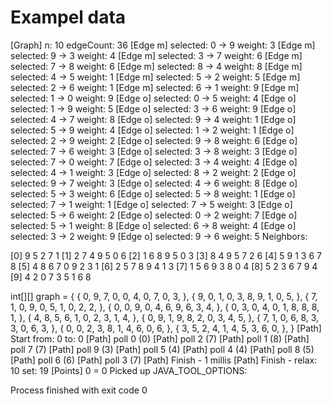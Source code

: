 # Exampel data

[Graph] n: 10 edgeCount: 36
[Edge m] selected: 0 -> 9 weight: 3
[Edge m] selected: 9 -> 3 weight: 4
[Edge m] selected: 3 -> 7 weight: 6
[Edge m] selected: 7 -> 8 weight: 6
[Edge m] selected: 8 -> 4 weight: 8
[Edge m] selected: 4 -> 5 weight: 1
[Edge m] selected: 5 -> 2 weight: 5
[Edge m] selected: 2 -> 6 weight: 1
[Edge m] selected: 6 -> 1 weight: 9
[Edge m] selected: 1 -> 0 weight: 9
[Edge o] selected: 0 -> 5 weight: 4
[Edge o] selected: 1 -> 9 weight: 5
[Edge o] selected: 3 -> 6 weight: 9
[Edge o] selected: 4 -> 7 weight: 8
[Edge o] selected: 9 -> 4 weight: 1
[Edge o] selected: 5 -> 9 weight: 4
[Edge o] selected: 1 -> 2 weight: 1
[Edge o] selected: 2 -> 9 weight: 2
[Edge o] selected: 9 -> 8 weight: 6
[Edge o] selected: 7 -> 6 weight: 3
[Edge o] selected: 3 -> 8 weight: 3
[Edge o] selected: 7 -> 0 weight: 7
[Edge o] selected: 3 -> 4 weight: 4
[Edge o] selected: 4 -> 1 weight: 3
[Edge o] selected: 8 -> 2 weight: 2
[Edge o] selected: 9 -> 7 weight: 3
[Edge o] selected: 4 -> 6 weight: 8
[Edge o] selected: 5 -> 3 weight: 6
[Edge o] selected: 5 -> 8 weight: 1
[Edge o] selected: 7 -> 1 weight: 1
[Edge o] selected: 7 -> 5 weight: 3
[Edge o] selected: 5 -> 6 weight: 2
[Edge o] selected: 0 -> 2 weight: 7
[Edge o] selected: 5 -> 1 weight: 8
[Edge o] selected: 6 -> 8 weight: 4
[Edge o] selected: 3 -> 2 weight: 9
[Edge o] selected: 9 -> 6 weight: 5
Neighbors:

[0] 9 5 2 7 1 
[1] 2 7 4 9 5 0 6 
[2] 1 6 8 9 5 0 3 
[3] 8 4 9 5 7 2 6 
[4] 5 9 1 3 6 7 8 
[5] 4 8 6 7 0 9 2 3 1 
[6] 2 5 7 8 9 4 1 3 
[7] 1 5 6 9 3 8 0 4 
[8] 5 2 3 6 7 9 4 
[9] 4 2 0 7 3 5 1 6 8 


int[][] graph = {
 { 0, 9, 7, 0, 0, 4, 0, 7, 0, 3, },
 { 9, 0, 1, 0, 3, 8, 9, 1, 0, 5, },
 { 7, 1, 0, 9, 0, 5, 1, 0, 2, 2, },
 { 0, 0, 9, 0, 4, 6, 9, 6, 3, 4, },
 { 0, 3, 0, 4, 0, 1, 8, 8, 8, 1, },
 { 4, 8, 5, 6, 1, 0, 2, 3, 1, 4, },
 { 0, 9, 1, 9, 8, 2, 0, 3, 4, 5, },
 { 7, 1, 0, 6, 8, 3, 3, 0, 6, 3, },
 { 0, 0, 2, 3, 8, 1, 4, 6, 0, 6, },
 { 3, 5, 2, 4, 1, 4, 5, 3, 6, 0, },
}
[Path] Start from: 0 to: 0
[Path] poll 0 (0)
[Path] poll 2 (7)
[Path] poll 1 (8)
[Path] poll 7 (7)
[Path] poll 9 (3)
[Path] poll 5 (4)
[Path] poll 4 (4)
[Path] poll 8 (5)
[Path] poll 6 (6)
[Path] poll 3 (7)
[Path] Finish - 1 millis
[Path] Finish - relax: 10 set: 19
[Points] 0 = 0
Picked up JAVA_TOOL_OPTIONS:  

Process finished with exit code 0
